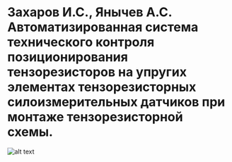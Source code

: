 # Захаров И.С., Янычев А.С. Автоматизированная система технического контроля позиционирования тензорезисторов на упругих элементах тензорезисторных силоизмерительных датчиков при монтаже тензорезисторной схемы.
![alt text](https://sun9-46.userapi.com/c857628/v857628759/20f4fb/UkjV2PILIaU.jpg)
